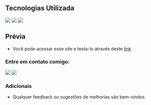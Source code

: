 ## Tecnologias Utilizada
<div>
<img src="https://img.shields.io/badge/JavaScript-000?style=for-the-badge&logo=javascript"> <img src="https://img.shields.io/badge/html5-%23E34F26.svg?style=for-the-badge&logo=html5&logoColor=white"> <img src="https://img.shields.io/badge/css3-%231572B6.svg?style=for-the-badge&logo=css3&logoColor=white">
</div>

## **Prévia**

* Você pode acessar esse site e testa-lo através deste [link](https://guilhqueiroz.github.io/ListaDeQuestoes/)

### Entre em contato comigo: 

<a href="https://github.com/GuilhQueiroz" target="_blank" rel="noopener noreferrer"><img src="https://img.shields.io/badge/github-12100E.svg?&style=for-the-badge&logo=github&logoColor=white"></a>
<a href="mailto:guiguimaraes.dev@gmail.com" target="_blank" rel="noopener noreferrer"><img src="https://img.shields.io/badge/Gmail-D14836?style=for-the-badge&logo=gmail&logoColor=white"></a>

### Adicionais 

* Qualquer feedback ou sugestões de melhorias são bem-vindos.
